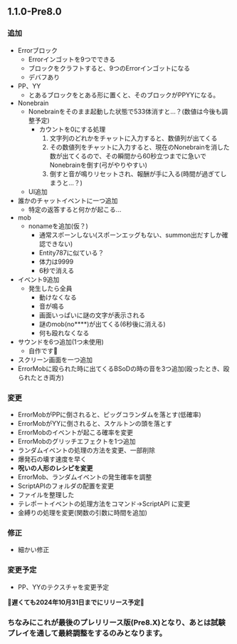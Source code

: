 ## 1.1.0-Pre8.0
### 追加
- Errorブロック
  - Errorインゴットを9つでできる
  - ブロックをクラフトすると、9つのErrorインゴットになる
  - デバフあり
- PP、YY
  - とあるブロックをとある形に置くと、そのブロックがPPYYになる。
- Nonebrain
  - Nonebrainをそのまま起動した状態で533体消すと...？(数値は今後も調整予定)
    - カウントを0にする処理
      1. 文字列のどれかをチャットに入力すると、数値列が出てくる
      2. その数値列をチャットに入力すると、現在のNonebrainを消した数が出てくるので、その瞬間から60秒立つまでに急いでNonebrainを倒す(弓がやりやすい)
      3. 倒すと音が鳴りリセットされ、報酬が手に入る(時間が過ぎてしまうと...？)
  - UI追加
- 誰かのチャットイベントに一つ追加
  - 特定の返答すると何かが起こる...
- mob
  - nonameを追加(仮？)
    - 通常スポーンしない(スポーンエッグもない、summon出だすしか確認できない)
    - Entity787に似ている？
    - 体力は9999
    - 6秒で消える
- イベント9追加
  - 発生したら全員
    - 動けなくなる
    - 音が鳴る
    - 画面いっぱいに謎の文字が表示される
    - 謎のmob(no****)が出てくる(6秒後に消える)
    - 何も殴れなくなる
- サウンドを6つ追加(1つ未使用)
  - 自作です🤔
- スクリーン画面を一つ追加
- ErrorMobに殴られた時に出てくるBSoDの時の音を3つ追加(殴ったとき、殴られたとき両方)
### 変更
- ErrorMobがPPに倒されると、ピッグコランダムを落とす(低確率)
- ErrorMobがYYに倒されると、スケルトンの頭を落とす
- ErrorMobのイベントが起こる確率を変更
- ErrorMobのグリッチエフェクトを1つ追加
- ランダムイベントの処理の方法を変更、一部削除
- 爆発石の壊す速度を早く
- **呪いの人形のレシピを変更**
- ErrorMob、ランダムイベントの発生確率を調整
- ScriptAPIのフォルダの配置を変更
- ファイルを整理した
- テレポートイベントの処理方法をコマンド→ScriptAPI に変更
- 金縛りの処理を変更(関数の引数に時間を追加)
### 修正
- 細かい修正
### 変更予定
- PP、YYのテクスチャを変更予定

**🎉遅くても2024年10月31日までにリリース予定🎉**
### ちなみにこれが最後のプレリリース版(Pre8.X)となり、あとは試験プレイを通して最終調整をするのみとなります。
